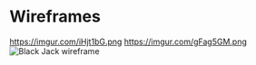 # Wireframes

https://imgur.com/iHjt1bG.png
https://imgur.com/gFag5GM.png
![Black Jack wireframe](https://i.imgur.com/ynw9mTp.png)
